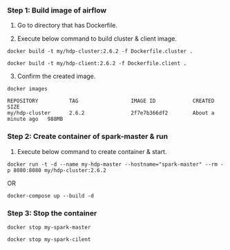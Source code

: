 ### Step 1: Build image of airflow
1. Go to directory that has Dockerfile.

2. Execute below command to build cluster & client image.
```
docker build -t my/hdp-cluster:2.6.2 -f Dockerfile.cluster .
```
```
docker build -t my/hdp-client:2.6.2 -f Dockerfile.client .
```

3. Confirm the created image.
```
docker images
```
```
REPOSITORY          TAG                 IMAGE ID            CREATED              SIZE
my/hdp-cluster      2.6.2               2f7e7b366df2        About a minute ago   988MB
```

### Step 2: Create container of spark-master & run
1. Execute below command to create container & start.
```
docker run -t -d --name my-hdp-master --hostname="spark-master" --rm -p 8080:8080 my/hdp-cluster:2.6.2
```
OR
```
docker-compose up --build -d
```

### Step 3: Stop the container
```
docker stop my-spark-master
```
```
docker stop my-spark-cilent
```

